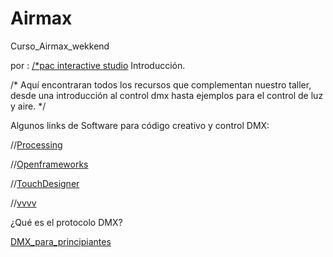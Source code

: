 # Airmax
Curso_Airmax_wekkend

por : [/*pac interactive studio](http://www.pacinteractive.net/)
Introducción.

/* Aquí encontraran todos los recursos que complementan nuestro taller, desde una introducción al control dmx hasta ejemplos para el control de luz y aire. */


Algunos links de Software para código creativo y control DMX:

//[Processing](https://processing.org/)

//[Openframeworks](http://openframeworks.cc/)

//[TouchDesigner](https://www.derivative.ca/)

//[vvvv](https://vvvv.org/)



¿Qué es el protocolo DMX?

[DMX_para_principiantes](https://processing.org/)




